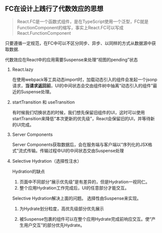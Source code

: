 ## FC在设计上践行了代数效应的思想

>React.FC是一个函数式组件，是在TypeScript使用一个泛型，FC就是FunctionComponent的缩写，事实上React.FC可以写成React.FunctionComponent


只要遵循一定规范，在FC中可以不区分同步、异步、以同样的方式从数据源中获取数据.


代数效应在React中的应用需要Suspense来处理“视图的pending”状态

1. React.lazy

    在使用webpack等工具动态import时，加载动态引入的组件会发起一个jsonp请求，**当请求返回前**，UI的中间状态会交由组件树中抽离“动态引入的组件”最近的Suspense处理。

2. startTransition 和 useTransition
    
    有时候我们切换状态的时候，我们想先保留旧组件的UI，这时可以使用startTransition来降低“本次更新的优先级”，React会保留旧的UI，并等待新的UI完成。


3. Server Components

    Server Components获取数据后，会在服务端与客户端以“序列化的JSX格式”流式传输。传输过程中UI的中间状态交由Suspense处理


4. Selective Hydration（选择性注水）

    Hydration的缺点

    1. 页面中不同部分“展示优先级”是有差异的，但是Hydration一视同仁。
    2. 整个应用Hydration工作完成后，UI的任意部分才能交互。

    Selective Hydration解决上面的问题。 选择性由Suspense来实现。

    1. 为Hydrate划分粒度，高优先级部分优先展示

    2. 被Suspense包裹的组件可以在整个应用Hydrate完成前响应交互。使“产生用户交互”的部分优先Hydrate。








